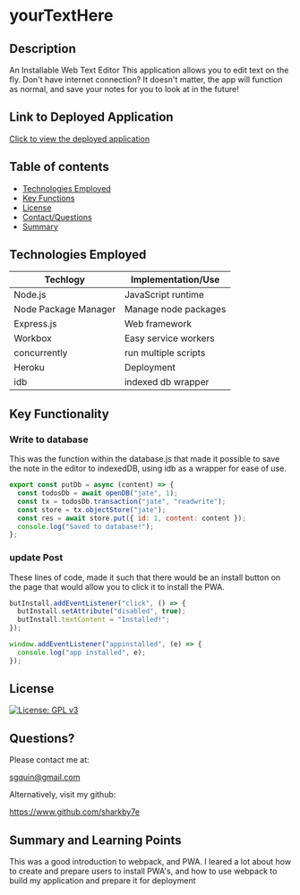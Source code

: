 # yourTextHere

## Description

An Installable Web Text Editor
This application allows you to edit text on the fly. Don't have internet connection? It doesn't matter, the app will function as normal,
and save your notes for you to look at in the future!

## Link to Deployed Application

[Click to view the deployed application](https://your-text-here.herokuapp.com/)

## Table of contents

- [Technologies Employed](#technologies-employed)
- [Key Functions](#key-functions)
- [License](#license)
- [Contact/Questions](#questions)
- [Summary](#summary-and-learning-points)

## Technologies Employed

| Techlogy             | Implementation/Use   |
| -------------------- | -------------------- |
| Node.js              | JavaScript runtime   |
| Node Package Manager | Manage node packages |
| Express.js           | Web framework        |
| Workbox              | Easy service workers |
| concurrently         | run multiple scripts |
| Heroku               | Deployment           |
| idb                  | indexed db wrapper   |

## Key Functionality

### Write to database

This was the function within the database.js that made it possible to save the note in the editor to indexedDB,
using idb as a wrapper for ease of use.

```javascript
export const putDb = async (content) => {
  const todosDb = await openDB("jate", 1);
  const tx = todosDb.transaction("jate", "readwrite");
  const store = tx.objectStore("jate");
  const res = await store.put({ id: 1, content: content });
  console.log("Saved to database!");
};
```

### update Post

These lines of code, made it such that there would be an install button on the page that would allow you
to click it to install the PWA.

```javascript
butInstall.addEventListener("click", () => {
  butInstall.setAttribute("disabled", true);
  butInstall.textContent = "Installed!";
});

window.addEventListener("appinstalled", (e) => {
  console.log("app installed", e);
});
```

## License

[![License: GPL v3](https://img.shields.io/badge/License-GPLv3-blue.svg)](https://www.gnu.org/licenses/gpl-3.0)

## Questions?

Please contact me at:

sgquin@gmail.com

Alternatively, visit my github:

https://www.github.com/sharkby7e

## Summary and Learning Points

This was a good introduction to webpack, and PWA. I leared a lot about how to create and prepare users
to install PWA's, and how to use webpack to build my application and prepare it for deployment
